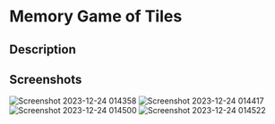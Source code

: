 # Memory Game of Tiles
## Description

## Screenshots

![Screenshot 2023-12-24 014358](https://github.com/Yarlin16/Javascript-projects-fork/assets/119430739/da15f5d6-d231-4d53-9e22-7bdc8285ee93)
![Screenshot 2023-12-24 014417](https://github.com/Yarlin16/Javascript-projects-fork/assets/119430739/383d79c2-4fc0-42e7-b01a-d62c988fce55)
![Screenshot 2023-12-24 014500](https://github.com/Yarlin16/Javascript-projects-fork/assets/119430739/22bf7690-f1e5-4409-962c-7118bd1f35fb)
![Screenshot 2023-12-24 014522](https://github.com/Yarlin16/Javascript-projects-fork/assets/119430739/3968b584-5f86-4b0b-adfa-9203ef23c374)
